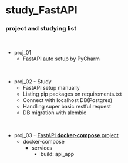 # study_FastAPI


### project and studying list

<br>

* proj_01
  * FastAPI auto setup by PyCharm

<br>

* proj_02 - Study
  * FastAPI setup manually
  * Listing pip packages on requirements.txt
  * Connect with localhost DB(Postgres)
  * Handling super basic restful request
  * DB migration with alembic

<br>

* proj_03 - <U>FastAPI **docker-compose** project</U>
  * docker-compose
    * services
      * build: api_app 